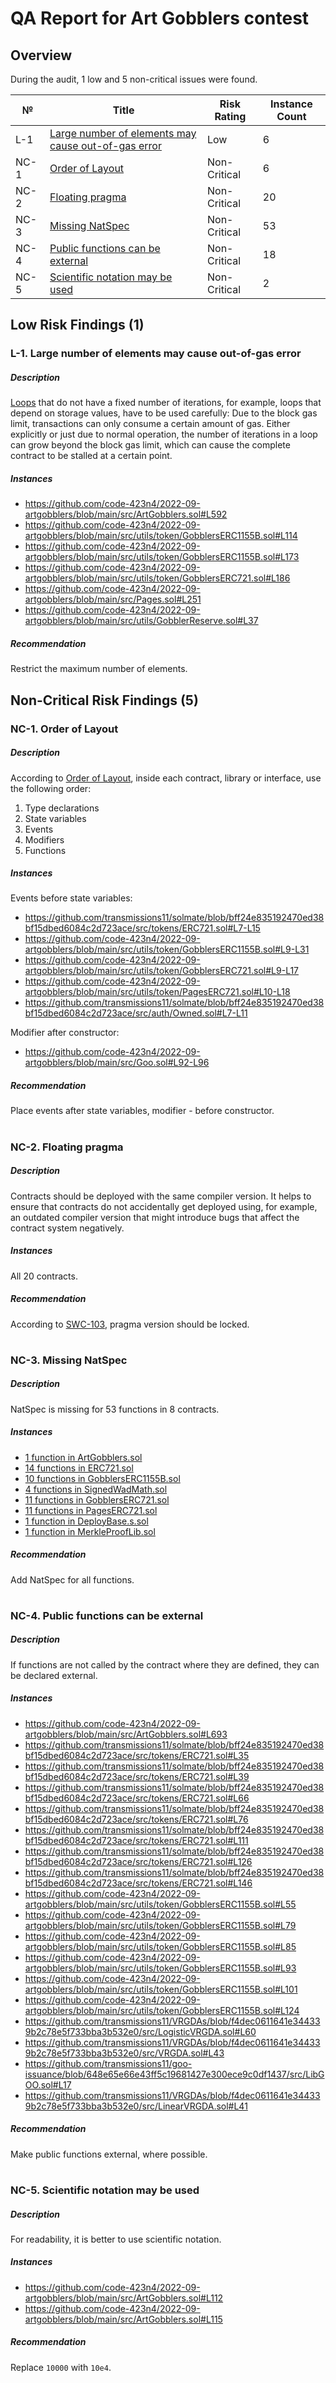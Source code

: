 # QA Report for Art Gobblers contest

## Overview
During the audit, 1 low and 5 non-critical issues were found.

№ | Title | Risk Rating  | Instance Count
--- | --- | --- | ---
L-1 | [Large number of elements may cause out-of-gas error](#l-1-large-number-of-elements-may-cause-out-of-gas-error) | Low | 6
NC-1 | [Order of Layout](#nc-1-order-of-layout) | Non-Critical | 6
NC-2 | [Floating pragma](#nc-2-floating-pragma) | Non-Critical | 20
NC-3 | [Missing NatSpec](#nc-3-missing-natspec) | Non-Critical | 53
NC-4 | [Public functions can be external](#nc-4-public-functions-can-be-external) | Non-Critical | 18
NC-5 | [Scientific notation may be used](#nc-5-scientific-notation-may-be-used) | Non-Critical | 2

## Low Risk Findings (1)
### L-1. Large number of elements may cause out-of-gas error
##### Description
[Loops](https://docs.soliditylang.org/en/develop/security-considerations.html#gas-limit-and-loops) that do not have a fixed number of iterations, for example, loops that depend on storage values, have to be used carefully: Due to the block gas limit, transactions can only consume a certain amount of gas. Either explicitly or just due to normal operation, the number of iterations in a loop can grow beyond the block gas limit, which can cause the complete contract to be stalled at a certain point. 

##### Instances
- https://github.com/code-423n4/2022-09-artgobblers/blob/main/src/ArtGobblers.sol#L592
- https://github.com/code-423n4/2022-09-artgobblers/blob/main/src/utils/token/GobblersERC1155B.sol#L114
- https://github.com/code-423n4/2022-09-artgobblers/blob/main/src/utils/token/GobblersERC1155B.sol#L173
- https://github.com/code-423n4/2022-09-artgobblers/blob/main/src/utils/token/GobblersERC721.sol#L186
- https://github.com/code-423n4/2022-09-artgobblers/blob/main/src/Pages.sol#L251
- https://github.com/code-423n4/2022-09-artgobblers/blob/main/src/utils/GobblerReserve.sol#L37

##### Recommendation
Restrict the maximum number of elements.

## Non-Critical Risk Findings (5)
### NC-1. Order of Layout
##### Description
According to [Order of Layout](https://docs.soliditylang.org/en/v0.8.16/style-guide.html#order-of-layout), inside each contract, library or interface, use the following order:
1) Type declarations
2) State variables
3) Events
4) Modifiers
5) Functions

##### Instances
Events before state variables:
- https://github.com/transmissions11/solmate/blob/bff24e835192470ed38bf15dbed6084c2d723ace/src/tokens/ERC721.sol#L7-L15
- https://github.com/code-423n4/2022-09-artgobblers/blob/main/src/utils/token/GobblersERC1155B.sol#L9-L31
- https://github.com/code-423n4/2022-09-artgobblers/blob/main/src/utils/token/GobblersERC721.sol#L9-L17
- https://github.com/code-423n4/2022-09-artgobblers/blob/main/src/utils/token/PagesERC721.sol#L10-L18
- https://github.com/transmissions11/solmate/blob/bff24e835192470ed38bf15dbed6084c2d723ace/src/auth/Owned.sol#L7-L11

Modifier after constructor:
- https://github.com/code-423n4/2022-09-artgobblers/blob/main/src/Goo.sol#L92-L96

##### Recommendation
Place events after state variables, modifier - before constructor.

#
### NC-2. Floating pragma
##### Description
Contracts should be deployed with the same compiler version. It helps to ensure that contracts do not accidentally get deployed using, for example, an outdated compiler version that might introduce bugs that affect the contract system negatively.

##### Instances
All 20 contracts.

##### Recommendation
According to [SWC-103](https://swcregistry.io/docs/SWC-103), pragma version should be locked.

#
### NC-3. Missing NatSpec
##### Description 
NatSpec is missing for 53 functions in 8 contracts.

##### Instances
- [1 function in ArtGobblers.sol](https://github.com/code-423n4/2022-09-artgobblers/blob/main/src/ArtGobblers.sol#L880)
- [14 functions in ERC721.sol](https://github.com/transmissions11/solmate/blob/bff24e835192470ed38bf15dbed6084c2d723ace/src/tokens/ERC721.sol)
- [10 functions in GobblersERC1155B.sol](https://github.com/code-423n4/2022-09-artgobblers/blob/main/src/utils/token/GobblersERC1155B.sol)
- [4 functions in SignedWadMath.sol](https://github.com/transmissions11/solmate/blob/bff24e835192470ed38bf15dbed6084c2d723ace/src/utils/SignedWadMath.sol)
- [11 functions in GobblersERC721.sol](https://github.com/code-423n4/2022-09-artgobblers/blob/main/src/utils/token/GobblersERC721.sol)
- [11 functions in PagesERC721.sol](https://github.com/code-423n4/2022-09-artgobblers/blob/main/src/utils/token/PagesERC721.sol)
- [1 function in DeployBase.s.sol](https://github.com/code-423n4/2022-09-artgobblers/blob/main/script/deploy/DeployBase.s.sol#L61)
- [1 function in MerkleProofLib.sol](https://github.com/transmissions11/solmate/blob/bff24e835192470ed38bf15dbed6084c2d723ace/src/utils/MerkleProofLib.sol#L8)


##### Recommendation
Add NatSpec for all functions.

#
### NC-4. Public functions can be external
##### Description
If functions are not called by the contract where they are defined, they can be declared external.

##### Instances
- https://github.com/code-423n4/2022-09-artgobblers/blob/main/src/ArtGobblers.sol#L693
- https://github.com/transmissions11/solmate/blob/bff24e835192470ed38bf15dbed6084c2d723ace/src/tokens/ERC721.sol#L35
- https://github.com/transmissions11/solmate/blob/bff24e835192470ed38bf15dbed6084c2d723ace/src/tokens/ERC721.sol#L39
- https://github.com/transmissions11/solmate/blob/bff24e835192470ed38bf15dbed6084c2d723ace/src/tokens/ERC721.sol#L66
- https://github.com/transmissions11/solmate/blob/bff24e835192470ed38bf15dbed6084c2d723ace/src/tokens/ERC721.sol#L76
- https://github.com/transmissions11/solmate/blob/bff24e835192470ed38bf15dbed6084c2d723ace/src/tokens/ERC721.sol#L111
- https://github.com/transmissions11/solmate/blob/bff24e835192470ed38bf15dbed6084c2d723ace/src/tokens/ERC721.sol#L126
- https://github.com/transmissions11/solmate/blob/bff24e835192470ed38bf15dbed6084c2d723ace/src/tokens/ERC721.sol#L146
- https://github.com/code-423n4/2022-09-artgobblers/blob/main/src/utils/token/GobblersERC1155B.sol#L55
- https://github.com/code-423n4/2022-09-artgobblers/blob/main/src/utils/token/GobblersERC1155B.sol#L79
- https://github.com/code-423n4/2022-09-artgobblers/blob/main/src/utils/token/GobblersERC1155B.sol#L85
- https://github.com/code-423n4/2022-09-artgobblers/blob/main/src/utils/token/GobblersERC1155B.sol#L93
- https://github.com/code-423n4/2022-09-artgobblers/blob/main/src/utils/token/GobblersERC1155B.sol#L101
- https://github.com/code-423n4/2022-09-artgobblers/blob/main/src/utils/token/GobblersERC1155B.sol#L124
- https://github.com/transmissions11/VRGDAs/blob/f4dec0611641e344339b2c78e5f733bba3b532e0/src/LogisticVRGDA.sol#L60
- https://github.com/transmissions11/VRGDAs/blob/f4dec0611641e344339b2c78e5f733bba3b532e0/src/VRGDA.sol#L43
- https://github.com/transmissions11/goo-issuance/blob/648e65e66e43ff5c19681427e300ece9c0df1437/src/LibGOO.sol#L17
- https://github.com/transmissions11/VRGDAs/blob/f4dec0611641e344339b2c78e5f733bba3b532e0/src/LinearVRGDA.sol#L41

##### Recommendation
Make public functions external, where possible.

#
### NC-5. Scientific notation may be used
##### Description
For readability, it is better to use scientific notation.

##### Instances
- https://github.com/code-423n4/2022-09-artgobblers/blob/main/src/ArtGobblers.sol#L112
- https://github.com/code-423n4/2022-09-artgobblers/blob/main/src/ArtGobblers.sol#L115

##### Recommendation
Replace ```10000``` with ```10e4```.